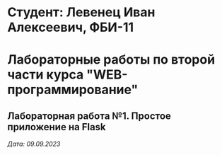 # Студент: Левенец Иван Алексеевич, ФБИ-11

# Лабораторные работы по второй части курса "WEB-программирование"

## Лабораторная работа №1. Простое приложение на Flask

*Дата: 09.09.2023*


